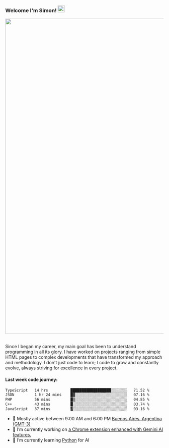 <h3 align="flex-start"><b>Welcome I'm Simon!&nbsp;</b><img src="https://media.giphy.com/media/hvRJCLFzcasrR4ia7z/giphy.gif" width="22"></h3>

<section>
  <img src="https://raw.githubusercontent.com/saadeghi/saadeghi/master/dino.gif" width="1000">
</section>

<br>
<p>Since I began my career, my main goal has been to understand programming in all its glory. I have worked on projects ranging from simple HTML pages to complex developments that have transformed my approach and methodology. I don't just code to learn; I code to grow and constantly evolve, always striving for excellence in every project.</p>

<h4><b>Last week code journey: </b></h4>

<!--START_SECTION:waka-->

```txt
TypeScript   14 hrs          ██████████████████░░░░░░░   71.52 %
JSON         1 hr 24 mins    █▓░░░░░░░░░░░░░░░░░░░░░░░   07.16 %
PHP          56 mins         █▒░░░░░░░░░░░░░░░░░░░░░░░   04.85 %
C++          43 mins         █░░░░░░░░░░░░░░░░░░░░░░░░   03.74 %
JavaScript   37 mins         ▓░░░░░░░░░░░░░░░░░░░░░░░░   03.16 %
```

<!--END_SECTION:waka-->

- 🚩 Mostly active between 9:00 AM and 6:00 PM <a href="https://onlinealarmkur.com/world/es/">Buenos Aires, Argentina (GMT-3)</a>
- 👷 I’m currently working on <a href="https://github.com/snapverse/gemini-snippet-monorepo">a Chrome extension enhanced with Gemini AI features.</a>
- 🐍 I’m currently learning <a href="https://www.reddit.com/r/ProgrammerHumor/comments/jgl84v/you_should_switch_to_python/?rdt=44019">Python</a> for AI
